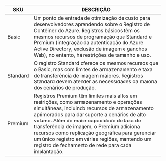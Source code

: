 | SKU | DESCRIÇÃO |
|---|---|
| Basic | Um ponto de entrada de otimização de custo para desenvolvedores aprendendo sobre o Registro de Contêiner do Azure. Registros básicos têm os mesmos recursos de programação que Standard e Premium (integração da autenticação do Azure Active Directory, exclusão de imagem e ganchos Web), no entanto, há restrições de tamanho e uso. |
| Standard | O registro Standard oferece os mesmos recursos que o Basic, mas com limites de armazenamento e taxa de transferência de imagem maiores. Registros Standard devem atender às necessidades da maioria dos cenários de produção. |
| Premium | Registros Premium têm limites mais altos em restrições, como armazenamento e operações simultâneas, incluindo recursos de armazenamento aprimorados para dar suporte a cenários de alto volume. Além de maior capacidade de taxa de transferência de imagem, o Premium adiciona recursos como replicação geográfica para gerenciar um único registro em várias regiões, mantendo um registro de fechamento de rede para cada implantação. |
